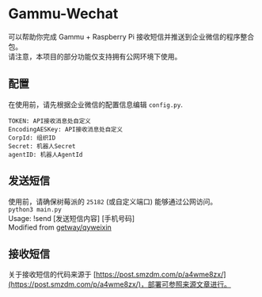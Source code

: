# Gammu-Wechat
可以帮助你完成 Gammu + Raspberry Pi 接收短信并推送到企业微信的程序整合包。   
请注意，本项目的部分功能仅支持拥有公网环境下使用。

## 配置
在使用前，请先根据企业微信的配置信息编辑 `config.py`.   
```
TOKEN: API接收消息处自定义
EncodingAESKey: API接收消息处自定义
CorpId: 组织ID
Secret: 机器人Secret
agentID: 机器人AgentId
```

## 发送短信
使用前，请确保树莓派的 ```25182``` (或自定义端口) 能够通过公网访问。   
```python3 main.py```   
Usage: !send [发送短信内容] [手机号码]   
Modified from [getway/qyweixin](https://github.com/getway/qyweixin)

## 接收短信
关于接收短信的代码来源于 [https://post.smzdm.com/p/a4wme8zx/](https://post.smzdm.com/p/a4wme8zx/)，部署可参照来源文章进行。   